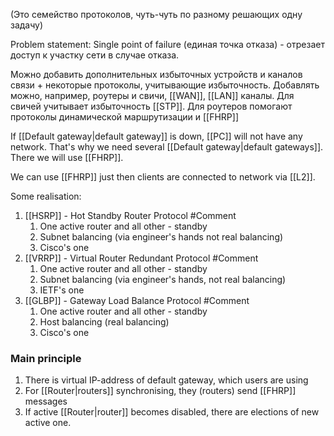 (Это семейство протоколов, чуть-чуть по разному решающих одну задачу)

Problem statement:
Single point of failure (единая точка отказа) - отрезает доступ к участку сети в случае отказа.

Можно добавить дополнительных избыточных устройств и каналов связи + некоторые протоколы, учитывающие избыточность.
Добавлять можно, например, роутеры и свичи, [[WAN]], [[LAN]] каналы. Для свичей учитывает избыточность [[STP]]. Для роутеров помогают протоколы динамической маршрутизации и [[FHRP]]

If [[Default gateway|default gateway]] is down, [[PC]] will not have any network. That's why we need several [[Default gateway|default gateways]]. There we will use [[FHRP]].

We can use [[FHRP]] just then clients are connected to network via [[L2]]. 

Some realisation: 
1) [[HSRP]] - Hot Standby Router Protocol
#Comment
	1. One active router and all other - standby 
	2. Subnet balancing (via engineer's hands not real balancing)
	3. Cisco's one
2) [[VRRP]] - Virtual Router Redundant Protocol
#Comment
	1. One active router and all other - standby 
	2. Subnet balancing (via engineer's hands, not real balancing)
	3. IETF's one
1) [[GLBP]] - Gateway Load Balance Protocol
#Comment
	1. One active router and all other - standby 
	2. Host balancing (real balancing)
	3. Cisco's one

### Main principle
1) There is virtual IP-address of default gateway, which users are using
2) For [[Router|routers]] synchronising, they (routers) send [[FHRP]] messages 
3) If active [[Router|router]] becomes disabled, there are elections of new active one.


